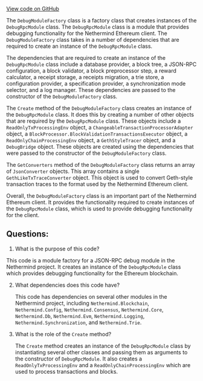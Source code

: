 [View code on GitHub](https://github.com/nethermindeth/nethermind/Nethermind.JsonRpc/Modules/DebugModule/DebugModuleFactory.cs)

The `DebugModuleFactory` class is a factory class that creates instances of the `DebugRpcModule` class. The `DebugRpcModule` class is a module that provides debugging functionality for the Nethermind Ethereum client. The `DebugModuleFactory` class takes in a number of dependencies that are required to create an instance of the `DebugRpcModule` class.

The dependencies that are required to create an instance of the `DebugRpcModule` class include a database provider, a block tree, a JSON-RPC configuration, a block validator, a block preprocessor step, a reward calculator, a receipt storage, a receipts migration, a trie store, a configuration provider, a specification provider, a synchronization mode selector, and a log manager. These dependencies are passed to the constructor of the `DebugModuleFactory` class.

The `Create` method of the `DebugModuleFactory` class creates an instance of the `DebugRpcModule` class. It does this by creating a number of other objects that are required by the `DebugRpcModule` class. These objects include a `ReadOnlyTxProcessingEnv` object, a `ChangeableTransactionProcessorAdapter` object, a `BlockProcessor.BlockValidationTransactionsExecutor` object, a `ReadOnlyChainProcessingEnv` object, a `GethStyleTracer` object, and a `DebugBridge` object. These objects are created using the dependencies that were passed to the constructor of the `DebugModuleFactory` class.

The `GetConverters` method of the `DebugModuleFactory` class returns an array of `JsonConverter` objects. This array contains a single `GethLikeTxTraceConverter` object. This object is used to convert Geth-style transaction traces to the format used by the Nethermind Ethereum client.

Overall, the `DebugModuleFactory` class is an important part of the Nethermind Ethereum client. It provides the functionality required to create instances of the `DebugRpcModule` class, which is used to provide debugging functionality for the client.
## Questions: 
 1. What is the purpose of this code?
   
   This code is a module factory for a JSON-RPC debug module in the Nethermind project. It creates an instance of the `DebugRpcModule` class which provides debugging functionality for the Ethereum blockchain.

2. What dependencies does this code have?
   
   This code has dependencies on several other modules in the Nethermind project, including `Nethermind.Blockchain`, `Nethermind.Config`, `Nethermind.Consensus`, `Nethermind.Core`, `Nethermind.Db`, `Nethermind.Evm`, `Nethermind.Logging`, `Nethermind.Synchronization`, and `Nethermind.Trie`.

3. What is the role of the `Create` method?
   
   The `Create` method creates an instance of the `DebugRpcModule` class by instantiating several other classes and passing them as arguments to the constructor of `DebugRpcModule`. It also creates a `ReadOnlyTxProcessingEnv` and a `ReadOnlyChainProcessingEnv` which are used to process transactions and blocks.